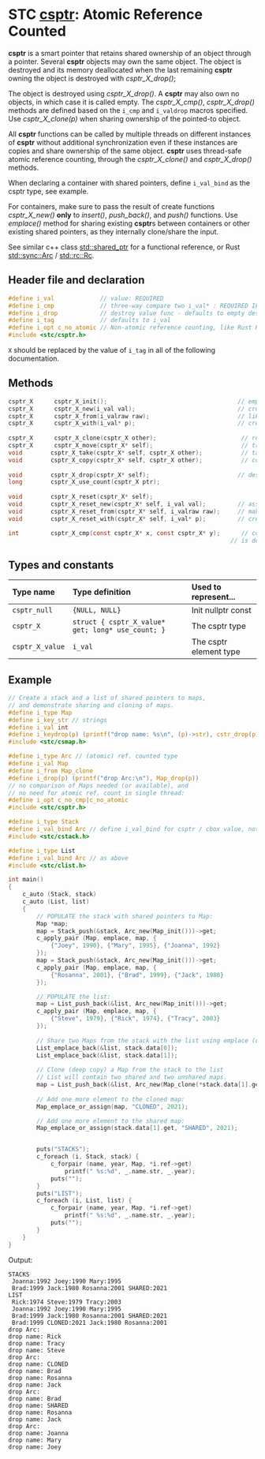 # STC [csptr](../include/stc/csptr.h): Atomic Reference Counted

**csptr** is a smart pointer that retains shared ownership of an object through a pointer.
Several **csptr** objects may own the same object. The object is destroyed and its memory
deallocated when the last remaining **csptr** owning the object is destroyed with *csptr_X_drop()*;

The object is destroyed using *csptr_X_drop()*. A **csptr** may also own no objects, in which 
case it is called empty. The *csptr_X_cmp()*, *csptr_X_drop()* methods are defined based on
the `i_cmp` and `i_valdrop` macros specified. Use *csptr_X_clone(p)* when sharing ownership of
the pointed-to object. 

All **csptr** functions can be called by multiple threads on different instances of **csptr** without
additional synchronization even if these instances are copies and share ownership of the same object.
**csptr** uses thread-safe atomic reference counting, through the *csptr_X_clone()* and *csptr_X_drop()* methods.

When declaring a container with shared pointers, define `i_val_bind` as the csptr type, see example.

For containers, make sure to pass the result of create functions *csptr_X_new()* **only** to *insert()*,
*push_back()*, and *push()* functions. Use *emplace()* method for sharing existing **csptr**s between
containers or other existing shared pointers, as they internally clone/share the input.

See similar c++ class [std::shared_ptr](https://en.cppreference.com/w/cpp/memory/shared_ptr) for a functional reference, or Rust [std::sync::Arc](https://doc.rust-lang.org/std/sync/struct.Arc.html) / [std::rc::Rc](https://doc.rust-lang.org/std/rc/struct.Rc.html).

## Header file and declaration

```c
#define i_val             // value: REQUIRED
#define i_cmp             // three-way compare two i_val* : REQUIRED IF i_val is a non-integral type
#define i_drop            // destroy value func - defaults to empty destruct
#define i_tag             // defaults to i_val
#define i_opt c_no_atomic // Non-atomic reference counting, like Rust Rc.
#include <stc/csptr.h>
```
`X` should be replaced by the value of `i_tag` in all of the following documentation.

## Methods
```c
csptr_X      csptr_X_init();                                     // empty shared pointer
csptr_X      csptr_X_new(i_val val);                             // create new heap allocated object. Take ownership of val.
csptr_X      csptr_X_from(i_valraw raw);                         // like csptr_X_new(), but construct owned value from raw.
csptr_X      csptr_X_with(i_val* p);                             // create a csptr from raw pointer. Takes ownership of p.
    
csptr_X      csptr_X_clone(csptr_X other);                        // return other with increased use count
csptr_X      csptr_X_move(csptr_X* self);                         // transfer ownership to another csptr.
void        csptr_X_take(csptr_X* self, csptr_X other);           // take ownership of other.
void        csptr_X_copy(csptr_X* self, csptr_X other);           // copy shared (increase use count)
    
void        csptr_X_drop(csptr_X* self);                         // destruct (decrease use count, free at 0)
long        csptr_X_use_count(csptr_X ptr);    
    
void        csptr_X_reset(csptr_X* self);    
void        csptr_X_reset_new(csptr_X* self, i_val val);         // assign new csptr with value. Takes ownership of val.
void        csptr_X_reset_from(csptr_X* self, i_valraw raw);     // make and assign new csptr from raw value. 
void        csptr_X_reset_with(csptr_X* self, i_val* p);         // create csptr with pointer p. Takes ownership of p.

int         csptr_X_cmp(const csptr_X* x, const csptr_X* y);      // compares pointer addresses if 'i_opt c_no_cmp'
                                                               // is defined. Otherwise uses 'i_cmp' or default compare.
```

## Types and constants

| Type name          | Type definition                                   | Used to represent...    |
|:-------------------|:--------------------------------------------------|:------------------------|
| `csptr_null`        | `{NULL, NULL}`                                    | Init nullptr const      |
| `csptr_X`           | `struct { csptr_X_value* get; long* use_count; }`  | The csptr type           |
| `csptr_X_value`     | `i_val`                                           | The csptr element type   |

## Example

```c
// Create a stack and a list of shared pointers to maps,
// and demonstrate sharing and cloning of maps.
#define i_type Map
#define i_key_str // strings
#define i_val int
#define i_keydrop(p) (printf("drop name: %s\n", (p)->str), cstr_drop(p))
#include <stc/csmap.h>

#define i_type Arc // (atomic) ref. counted type
#define i_val Map
#define i_from Map_clone
#define i_drop(p) (printf("drop Arc:\n"), Map_drop(p))
// no comparison of Maps needed (or available), and
// no need for atomic ref. count in single thread:
#define i_opt c_no_cmp|c_no_atomic 
#include <stc/csptr.h>

#define i_type Stack
#define i_val_bind Arc // define i_val_bind for csptr / cbox value, not i_val
#include <stc/cstack.h>

#define i_type List
#define i_val_bind Arc // as above
#include <stc/clist.h>

int main()
{
    c_auto (Stack, stack)
    c_auto (List, list)
    {
        // POPULATE the stack with shared pointers to Map:
        Map *map;
        map = Stack_push(&stack, Arc_new(Map_init()))->get;
        c_apply_pair (Map, emplace, map, {
            {"Joey", 1990}, {"Mary", 1995}, {"Joanna", 1992}
        });
        map = Stack_push(&stack, Arc_new(Map_init()))->get;
        c_apply_pair (Map, emplace, map, {
            {"Rosanna", 2001}, {"Brad", 1999}, {"Jack", 1980}
        });

        // POPULATE the list:
        map = List_push_back(&list, Arc_new(Map_init()))->get;
        c_apply_pair (Map, emplace, map, {
            {"Steve", 1979}, {"Rick", 1974}, {"Tracy", 2003}
        });
        
        // Share two Maps from the stack with the list using emplace (clones the csptr):
        List_emplace_back(&list, stack.data[0]);
        List_emplace_back(&list, stack.data[1]);
        
        // Clone (deep copy) a Map from the stack to the list
        // List will contain two shared and two unshared maps.
        map = List_push_back(&list, Arc_new(Map_clone(*stack.data[1].get)))->get;
        
        // Add one more element to the cloned map:
        Map_emplace_or_assign(map, "CLONED", 2021);

        // Add one more element to the shared map:
        Map_emplace_or_assign(stack.data[1].get, "SHARED", 2021);


        puts("STACKS");
        c_foreach (i, Stack, stack) {
            c_forpair (name, year, Map, *i.ref->get)
                printf(" %s:%d", _.name.str, _.year);
            puts("");
        }
        puts("LIST");
        c_foreach (i, List, list) {
            c_forpair (name, year, Map, *i.ref->get)
                printf(" %s:%d", _.name.str, _.year);
            puts("");
        }
    }
}
```
Output:
```
STACKS
 Joanna:1992 Joey:1990 Mary:1995
 Brad:1999 Jack:1980 Rosanna:2001 SHARED:2021
LIST
 Rick:1974 Steve:1979 Tracy:2003
 Joanna:1992 Joey:1990 Mary:1995
 Brad:1999 Jack:1980 Rosanna:2001 SHARED:2021
 Brad:1999 CLONED:2021 Jack:1980 Rosanna:2001
drop Arc:
drop name: Rick
drop name: Tracy
drop name: Steve
drop Arc:
drop name: CLONED
drop name: Brad
drop name: Rosanna
drop name: Jack
drop Arc:
drop name: Brad
drop name: SHARED
drop name: Rosanna
drop name: Jack
drop Arc:
drop name: Joanna
drop name: Mary
drop name: Joey
```
